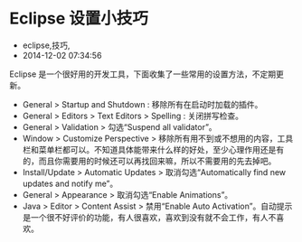 # Eclipse 设置小技巧
- eclipse,技巧,
- 2014-12-02 07:34:56


Eclipse 是一个很好用的开发工具，下面收集了一些常用的设置方法，不定期更新。

 - General > Startup and Shutdown : 移除所有在启动时加载的插件。
 - General > Editors > Text Editors > Spelling : 关闭拼写检查。
 - General > Validation > 勾选“Suspend all validator”。
 - Window > Customize Perspective > 移除所有用不到或不想用的内容，工具栏和菜单栏都可以。不知道具体能带来什么样的好处，至少心理作用还是有的，而且你需要用的时候还可以再找回来嘛，所以不需要用的先去掉吧。
 - Install/Update > Automatic Updates > 取消勾选“Automatically find new updates and notify me”。
 - General > Appearance > 取消勾选“Enable Animations”。
 - Java > Editor > Content Assist > 禁用“Enable Auto Activation”。自动提示是一个很不好评价的功能，有人很喜欢，喜欢到没有就不会工作，有人不喜欢。